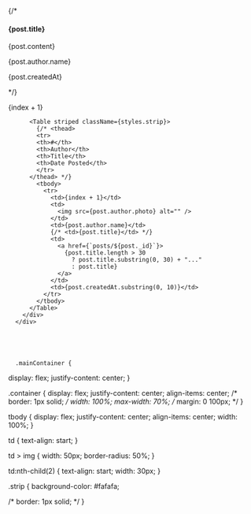 <div className={styles.mainContainer}>
        <div className={styles.container}>
          {/* <h4>{post.title}</h4>
        <p>{post.content}</p>
        <div className={styles.infoBox}>
        <p>{post.author.name}</p>
        <p>{post.createdAt}</p>
      </div> */}
          <div>
            <p>{index + 1}</p>
          </div>

          <Table striped className={styles.strip}>
            {/* <thead>
            <tr>
            <th>#</th>
            <th>Author</th>
            <th>Title</th>
            <th>Date Posted</th>
            </tr>
          </thead> */}
            <tbody>
              <tr>
                <td>{index + 1}</td>
                <td>
                  <img src={post.author.photo} alt="" />
                </td>
                <td>{post.author.name}</td>
                {/* <td>{post.title}</td> */}
                <td>
                  <a href={`posts/${post._id}`}>
                    {post.title.length > 30
                      ? post.title.substring(0, 30) + "..."
                      : post.title}
                  </a>
                </td>
                <td>{post.createdAt.substring(0, 10)}</td>
              </tr>
            </tbody>
          </Table>
        </div>
      </div>





      .mainContainer {
  display: flex;
  justify-content: center;
}

.container {
  display: flex;
  justify-content: center;
  align-items: center;
  /* border: 1px solid; */
  width: 100%;
  max-width: 70%;
  /* margin: 0 100px; */
}

tbody {
  display: flex;
  justify-content: center;
  align-items: center;
  width: 100%;
}

td {
  text-align: start;
}

td > img {
  width: 50px;
  border-radius: 50%;
}

td:nth-child(2) {
  text-align: start;
  width: 30px;
}

.strip {
  background-color: #fafafa;

  /* border: 1px solid; */
}

